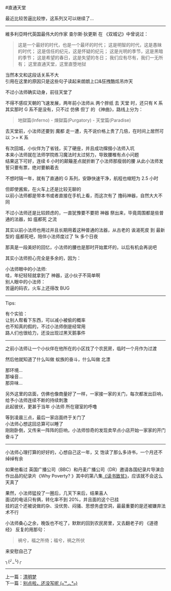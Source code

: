 #直通天堂

最近比较苦逼比较惨，这系列又可以继续了...  

---

維多利亞時代英国最伟大的作家 查尔斯·狄更斯 在 《双城记》中曾说过：
>这是一个最好的时代，也是一个最坏的时代；
这是明智的时代，这是愚昧的时代；
这是信任的纪元，这是怀疑的纪元；
这是光明的季节，这是黑暗的季节；
这是希望的春日，这是失望的冬日；
我们应有尽有，我们一无所有；
这里直通天堂，这里直堕地狱

当然本文和这段话关系不大  
引用在这里的原因只是这些句子读起来朗朗上口&狂拽酷炫吊炸天  

不过小法师确实动身，前往天堂了  

不得不感叹天朝的飞速发展，两年前小法师从 两个胖纸 去 天堂 时，还只有 K 系  
其实那时 G 系不是没有，只不过 仿佛 但丁 的 《神曲》，路线上分为：
>地獄篇(Inferno) - ‎煉獄篇(Purgatory) - ‎天堂篇(Paradise)

去天堂前，小法师还要到 魔都 走一遭，先不说价格上贵了几倍，在时间上居然可以 ＞= K 系  

有次回城，小伙伴为了省钱，买了硬座，并且成功撺掇小法师入坑  
本来小法师就在法师学院练习魔法时太过努力，导致腰椎有点小问题  
结果这下可好，连续 6 小时的颠簸差点就折断了小法师那瘦弱的腰
从此小法师发誓只要有票，绝对要躺着去  

不想时隔一年，就有了直通的 G 系列，安静快速干净，航程也缩短为 2.5 小时   

但即使酱紫，在火车上还是比较无聊的  
以前小法师都是带本书或者直接在手机上看，而这次有了 撸码神器，自然大大不同   

不过小法师还是比较顾虑的，一直犹豫要不要把 神器 祭出来，毕竟周围都是些普通的法器，如 瘟都死 之流  

其实以前小法师也用过并且长期用着这种普通的法器，从古老的 诶渴死皮 到 最新型的 瘟都死吧，陪伴小法师度过了 1k 多个日夜  

那真是一段美好的回忆，小法师的腰也是那时开始累坏的，以后有机会再说吧  


其实小法师担心完全是多余的，因为：

小法师眼中的小法师:   
哇，年纪轻轻就拿到了 神器，这小伙子不简单啊  
别人眼中的小法师：   
苦逼的码农，火车上还得改 BUG

- - -

Tips:

有个实验：  
让别人帮看下东西，可以减小被偷的概率   
也不知真的假的，不过小法师倒是经常用   
路人们也很给力，还没出现过黑天鹅事件  

- - -

之前小法师让一个小伙伴在他所在的小区找了个农民房，临时一个月作为过渡  

然后他就知道了什么叫做 蚁族的奋斗，什么叫做 北漂  

那环境...  
那噪音...  
那异味...  

另外这里的店面，仿佛也像商量好了一样，一家接一家的关门，每次都发出巨响，给予小法师连续不断的持续刺激  
此起彼伏，更甚于当年 小法师 所在寝室的呼噜   

等到凌晨三点，最后一家店面终于关门了  
小法师心想这回总算可以睡了  
刚刚卧倒，又传来一阵阵的巨响，小法师惊奇的发现卖早点小店开始一家家的开门奋斗了  


- - -

小法师心理打算的好好的，心想自己这一年，又 饱读了那么多诗书，一个月还不绰绰有余   

如果他看过  英国广播公司（BBC）和丹麦广播公司（DR）邀请各国纪录片导演合作出品的纪录片《Why Poverty? 》其中的第八集[《读书致贫》](https://www.youtube.com/watch?v=tcMzVgurk-0)，应该就不会这么天真了  

果然，小法师猛投了一圈后，几天下来后，结果喜人   
面试的电话只有俩，转化率不到 20%，并且面的这个已挂  
挂的这个还被说做的杂、没优势、闷骚、思想务虚空洞，最最重要的是还被嫌弃法术不行  

小法师桑心之余，晚饭也不吃了，默默的回到农民房里，又去翻老子的 《道德经》
反复的用那句：
>祸兮，福之所倚；福兮，祸之所伏

来安慰自己了  

╮(╯_╰)╭  

-------
上一篇：[清明梦](https://github.com/Artwalk/LittleMaster/blob/master/Contents/14.md)  
下一篇：[别点啦，还没写呢 (๑′°︿°๑)](https://github.com/Artwalk/LittleMaster/blob/master/Contents/16.md)